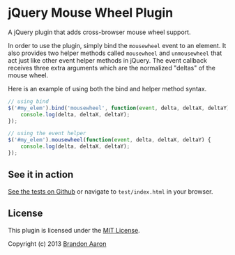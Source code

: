 # jQuery Mouse Wheel Plugin

A jQuery plugin that adds cross-browser mouse wheel support.

In order to use the plugin, simply bind the `mousewheel` event to an element.
It also provides two helper methods called `mousewheel` and `unmousewheel`
that act just like other event helper methods in jQuery. The event callback
receives three extra arguments which are the normalized "deltas" of the mouse wheel.

Here is an example of using both the bind and helper method syntax.

```js
// using bind
$('#my_elem').bind('mousewheel', function(event, delta, deltaX, deltaY) {
    console.log(delta, deltaX, deltaY);
});

// using the event helper
$('#my_elem').mousewheel(function(event, delta, deltaX, deltaY) {
    console.log(delta, deltaX, deltaY);
});
```

## See it in action
[See the tests on Github](http://brandonaaron.github.com/jquery-mousewheel/test) or navigate to `test/index.html` in your browser.

## License

This plugin is licensed under the [MIT License](LICENSE.txt).

Copyright (c) 2013 [Brandon Aaron](http://brandonaaron.net)

